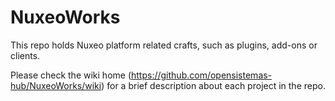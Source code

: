 NuxeoWorks
==========

This repo holds Nuxeo platform related crafts, such as plugins, add-ons or clients.

Please check the wiki home (https://github.com/opensistemas-hub/NuxeoWorks/wiki) for a brief description about each project in the repo.
